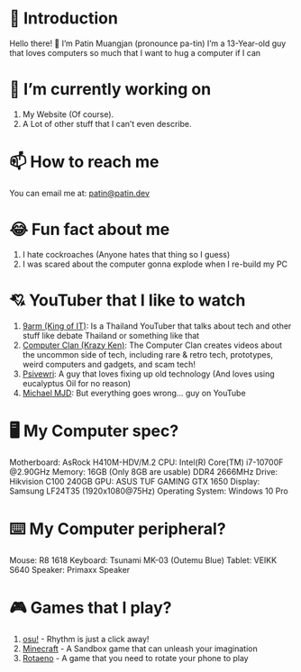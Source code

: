 # 🙏 Introduction

Hello there! 👋 I’m Patin Muangjan (pronounce pa-tin) I’m a 13-Year-old guy that loves computers so much that I want to hug a computer if I can

# 🔭 I’m currently working on

1. My Website (Of course).
2. A Lot of other stuff that I can’t even describe.

# 📫 How to reach me

You can email me at: [patin@patin.dev](mailto:patin@patin.dev)

# 😂 Fun fact about me

1. I hate cockroaches (Anyone hates that thing so I guess)
2. I was scared about the computer gonna explode when I re-build my PC

# 💘 YouTuber that I like to watch

1. [9arm (King of IT)](https://www.youtube.com/@9arm.): Is a Thailand YouTuber that talks about tech and other stuff like debate Thailand or something like that
2. [Computer Clan (Krazy Ken)](https://www.youtube.com/@ComputerClan): The Computer Clan creates videos about the uncommon side of tech, including rare & retro tech, prototypes, weird computers and gadgets, and scam tech!
3. [Psivewri](https://www.youtube.com/@psivewri): A guy that loves fixing up old technology (And loves using eucalyptus Oil for no reason)
4. [Michael MJD](https://mjd.yt): But everything goes wrong… guy on YouTube

# 🖥️ My Computer spec?

Motherboard: AsRock H410M-HDV/M.2
CPU: Intel(R) Core(TM) i7-10700F @2.90GHz
Memory: 16GB (Only 8GB are usable) DDR4 2666MHz
Drive: Hikvision C100 240GB
GPU: ASUS TUF GAMING GTX 1650
Display: Samsung LF24T35 (1920x1080@75Hz)
Operating System: Windows 10 Pro

# ⌨️ My Computer peripheral?

Mouse: R8 1618
Keyboard: Tsunami MK-03 (Outemu Blue)
Tablet: VEIKK S640
Speaker: Primaxx Speaker

# 🎮 Games that I play?

1. [osu!](http://osu.ppy.sh) - Rhythm is just a click away!
2. [Minecraft](https://minecraft.net) - A Sandbox game that can unleash your imagination
3. [Rotaeno](https://rotaeno.com) - A game that you need to rotate your phone to play
